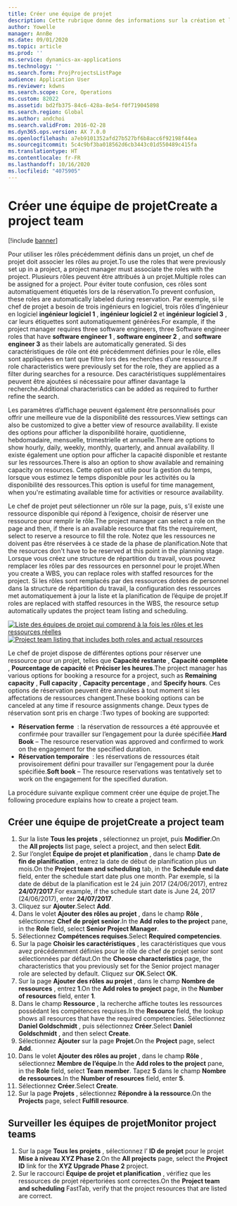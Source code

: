```yaml
---
title: Créer une équipe de projet
description: Cette rubrique donne des informations sur la création et la gestion d'équipes de projet.
author: Yowelle
manager: AnnBe
ms.date: 09/01/2020
ms.topic: article
ms.prod: ''
ms.service: dynamics-ax-applications
ms.technology: ''
ms.search.form: ProjProjectsListPage
audience: Application User
ms.reviewer: kdwns
ms.search.scope: Core, Operations
ms.custom: 82022
ms.assetid: bd2fb375-84c6-428a-8e54-f0f719045898
ms.search.region: Global
ms.author: andchoi
ms.search.validFrom: 2016-02-28
ms.dyn365.ops.version: AX 7.0.0
ms.openlocfilehash: a7eb9101352afd27b527bf6b8acc6f92198f44ea
ms.sourcegitcommit: 5c4c9bf3ba018562d6cb3443c01d550489c415fa
ms.translationtype: HT
ms.contentlocale: fr-FR
ms.lasthandoff: 10/16/2020
ms.locfileid: "4075905"
---
```

# <a name="create-a-project-team"></a><span data-ttu-id="a5a19-103">Créer une équipe de projet</span><span class="sxs-lookup"><span data-stu-id="a5a19-103">Create a project team</span></span>

[!include [banner](../includes/banner.md)]

<span data-ttu-id="a5a19-104">Pour utiliser les rôles précédemment définis dans un projet, un chef de projet doit associer les rôles au projet.</span><span class="sxs-lookup"><span data-stu-id="a5a19-104">To use the roles that were previously set up in a project, a project manager must associate the roles with the project.</span></span> <span data-ttu-id="a5a19-105">Plusieurs rôles peuvent être attribués à un projet.</span><span class="sxs-lookup"><span data-stu-id="a5a19-105">Multiple roles can be assigned for a project.</span></span> <span data-ttu-id="a5a19-106">Pour éviter toute confusion, ces rôles sont automatiquement étiquetés lors de la réservation.</span><span class="sxs-lookup"><span data-stu-id="a5a19-106">To prevent confusion, these roles are automatically labeled during reservation.</span></span> <span data-ttu-id="a5a19-107">Par exemple, si le chef de projet a besoin de trois ingénieurs en logiciel, trois rôles d’ingénieur en logiciel **ingénieur logiciel 1** , **ingénieur logiciel 2** et **ingénieur logiciel 3** , car leurs étiquettes sont automatiquement générées.</span><span class="sxs-lookup"><span data-stu-id="a5a19-107">For example, if the project manager requires three software engineers, three Software engineer roles that have **software engineer 1** , **software engineer 2** , and **software engineer 3** as their labels are automatically generated.</span></span> <span data-ttu-id="a5a19-108">Si des caractéristiques de rôle ont été précédemment définies pour le rôle, elles sont appliquées en tant que filtre lors des recherches d’une ressource.</span><span class="sxs-lookup"><span data-stu-id="a5a19-108">If role characteristics were previously set for the role, they are applied as a filter during searches for a resource.</span></span> <span data-ttu-id="a5a19-109">Des caractéristiques supplémentaires peuvent être ajoutées si nécessaire pour affiner davantage la recherche.</span><span class="sxs-lookup"><span data-stu-id="a5a19-109">Additional characteristics can be added as required to further refine the search.</span></span>

<span data-ttu-id="a5a19-110">Les paramètres d’affichage peuvent également être personnalisés pour offrir une meilleure vue de la disponibilité des ressources.</span><span class="sxs-lookup"><span data-stu-id="a5a19-110">View settings can also be customized to give a better view of resource availability.</span></span> <span data-ttu-id="a5a19-111">Il existe des options pour afficher la disponibilité horaire, quotidienne, hebdomadaire, mensuelle, trimestrielle et annuelle.</span><span class="sxs-lookup"><span data-stu-id="a5a19-111">There are options to show hourly, daily, weekly, monthly, quarterly, and annual availability.</span></span> <span data-ttu-id="a5a19-112">Il existe également une option pour afficher la capacité disponible et restante sur les ressources.</span><span class="sxs-lookup"><span data-stu-id="a5a19-112">There is also an option to show available and remaining capacity on resources.</span></span> <span data-ttu-id="a5a19-113">Cette option est utile pour la gestion du temps, lorsque vous estimez le temps disponible pour les activités ou la disponibilité des ressources.</span><span class="sxs-lookup"><span data-stu-id="a5a19-113">This option is useful for time management, when you're estimating available time for activities or resource availability.</span></span>

<span data-ttu-id="a5a19-114">Le chef de projet peut sélectionner un rôle sur la page, puis, s’il existe une ressource disponible qui répond à l’exigence, choisir de réserver une ressource pour remplir le rôle.</span><span class="sxs-lookup"><span data-stu-id="a5a19-114">The project manager can select a role on the page and then, if there is an available resource that fits the requirement, select to reserve a resource to fill the role.</span></span> <span data-ttu-id="a5a19-115">Notez que les ressources ne doivent pas être réservées à ce stade de la phase de planification.</span><span class="sxs-lookup"><span data-stu-id="a5a19-115">Note that the resources don't have to be reserved at this point in the planning stage.</span></span> <span data-ttu-id="a5a19-116">Lorsque vous créez une structure de répartition du travail, vous pouvez remplacer les rôles par des ressources en personnel pour le projet.</span><span class="sxs-lookup"><span data-stu-id="a5a19-116">When you create a WBS, you can replace roles with staffed resources for the project.</span></span> <span data-ttu-id="a5a19-117">Si les rôles sont remplacés par des ressources dotées de personnel dans la structure de répartition du travail, la configuration des ressources met automatiquement à jour la liste et la planification de l’équipe de projet.</span><span class="sxs-lookup"><span data-stu-id="a5a19-117">If roles are replaced with staffed resources in the WBS, the resource setup automatically updates the project team listing and scheduling.</span></span>

<span data-ttu-id="a5a19-118">[![Liste des équipes de projet qui comprend à la fois les rôles et les ressources réelles](./media/projectresourcing03-1024x368.jpg)](./media/projectresourcing03.jpg)</span><span class="sxs-lookup"><span data-stu-id="a5a19-118">[![Project team listing that includes both roles and actual resources](./media/projectresourcing03-1024x368.jpg)](./media/projectresourcing03.jpg)</span></span> 

<span data-ttu-id="a5a19-119">Le chef de projet dispose de différentes options pour réserver une ressource pour un projet, telles que **Capacité restante** , **Capacité complète** , **Pourcentage de capacité** et **Préciser les heures**.</span><span class="sxs-lookup"><span data-stu-id="a5a19-119">The project manager has various options for booking a resource for a project, such as **Remaining capacity** , **Full capacity** , **Capacity percentage** , and **Specify hours**.</span></span> <span data-ttu-id="a5a19-120">Ces options de réservation peuvent être annulées à tout moment si les affectations de ressources changent.</span><span class="sxs-lookup"><span data-stu-id="a5a19-120">These booking options can be canceled at any time if resource assignments change.</span></span> <span data-ttu-id="a5a19-121">Deux types de réservation sont pris en charge :</span><span class="sxs-lookup"><span data-stu-id="a5a19-121">Two types of booking are supported:</span></span>

- <span data-ttu-id="a5a19-122">**Réservation ferme**  : la réservation de ressources a été approuvée et confirmée pour travailler sur l’engagement pour la durée spécifiée.</span><span class="sxs-lookup"><span data-stu-id="a5a19-122">**Hard Book** – The resource reservation was approved and confirmed to work on the engagement for the specified duration.</span></span>
- <span data-ttu-id="a5a19-123">**Réservation temporaire**  : les réservations de ressources était provisoirement défini pour travailler sur l’engagement pour la durée spécifiée.</span><span class="sxs-lookup"><span data-stu-id="a5a19-123">**Soft book** – The resource reservations was tentatively set to work on the engagement for the specified duration.</span></span>

<span data-ttu-id="a5a19-124">La procédure suivante explique comment créer une équipe de projet.</span><span class="sxs-lookup"><span data-stu-id="a5a19-124">The following procedure explains how to create a project team.</span></span>

## <a name="create-a-project-team"></a><span data-ttu-id="a5a19-125">Créer une équipe de projet</span><span class="sxs-lookup"><span data-stu-id="a5a19-125">Create a project team</span></span>

1. <span data-ttu-id="a5a19-126">Sur la liste **Tous les projets** , sélectionnez un projet, puis **Modifier**.</span><span class="sxs-lookup"><span data-stu-id="a5a19-126">On the **All projects** list page, select a project, and then select **Edit**.</span></span>
2. <span data-ttu-id="a5a19-127">Sur l’onglet **Équipe de projet et planification** , dans le champ **Date de fin de planification** , entrez la date de début de planification plus un mois.</span><span class="sxs-lookup"><span data-stu-id="a5a19-127">On the **Project team and scheduling** tab, in the **Schedule end date** field, enter the schedule start date plus one month.</span></span> <span data-ttu-id="a5a19-128">Par exemple, si la date de début de la planification est le 24 juin 2017 (24/06/2017), entrez **24/07/2017**.</span><span class="sxs-lookup"><span data-stu-id="a5a19-128">For example, if the schedule start date is June 24, 2017 (24/06/2017), enter **24/07/2017**.</span></span>
3. <span data-ttu-id="a5a19-129">Cliquez sur **Ajouter**.</span><span class="sxs-lookup"><span data-stu-id="a5a19-129">Select **Add**.</span></span>
4. <span data-ttu-id="a5a19-130">Dans le volet **Ajouter des rôles au projet** , dans le champ **Rôle** , sélectionnez **Chef de projet senior**.</span><span class="sxs-lookup"><span data-stu-id="a5a19-130">In the **Add roles to the project** pane, in the **Role** field, select **Senior Project Manager**.</span></span>
5. <span data-ttu-id="a5a19-131">Sélectionnez **Compétences requises**.</span><span class="sxs-lookup"><span data-stu-id="a5a19-131">Select **Required competencies**.</span></span>
6. <span data-ttu-id="a5a19-132">Sur la page **Choisir les caractéristiques** , les caractéristiques que vous avez précédemment définies pour le rôle de chef de projet senior sont sélectionnées par défaut.</span><span class="sxs-lookup"><span data-stu-id="a5a19-132">On the **Choose characteristics** page, the characteristics that you previously set for the Senior project manager role are selected by default.</span></span> <span data-ttu-id="a5a19-133">Cliquez sur **OK**.</span><span class="sxs-lookup"><span data-stu-id="a5a19-133">Select **OK**.</span></span>
7. <span data-ttu-id="a5a19-134">Sur la page **Ajouter des rôles au projet** , dans le champ **Nombre de ressources** , entrez **1**.</span><span class="sxs-lookup"><span data-stu-id="a5a19-134">On the **Add roles to project** page, in the **Number of resources** field, enter **1**.</span></span>
8. <span data-ttu-id="a5a19-135">Dans le champ **Ressource** , la recherche affiche toutes les ressources possédant les compétences requises.</span><span class="sxs-lookup"><span data-stu-id="a5a19-135">In the **Resource** field, the lookup shows all resources that have the required competencies.</span></span> <span data-ttu-id="a5a19-136">Sélectionnez **Daniel Goldschmidt** , puis sélectionnez **Créer**.</span><span class="sxs-lookup"><span data-stu-id="a5a19-136">Select **Daniel Goldschmidt** , and then select **Create**.</span></span>
9. <span data-ttu-id="a5a19-137">Sélectionnez **Ajouter** sur la page **Projet**.</span><span class="sxs-lookup"><span data-stu-id="a5a19-137">On the **Project** page, select **Add**.</span></span>
10. <span data-ttu-id="a5a19-138">Dans le volet **Ajouter des rôles au projet** , dans le champ **Rôle** , sélectionnez **Membre de l’équipe**.</span><span class="sxs-lookup"><span data-stu-id="a5a19-138">In the **Add roles to the project** pane, in the **Role** field, select **Team member**.</span></span> <span data-ttu-id="a5a19-139">Tapez **5** dans le champ **Nombre de ressources**.</span><span class="sxs-lookup"><span data-stu-id="a5a19-139">In the **Number of resources** field, enter **5**.</span></span>
11. <span data-ttu-id="a5a19-140">Sélectionnez **Créer**.</span><span class="sxs-lookup"><span data-stu-id="a5a19-140">Select **Create**.</span></span>
12. <span data-ttu-id="a5a19-141">Sur la page **Projets** , sélectionnez **Répondre à la ressource**.</span><span class="sxs-lookup"><span data-stu-id="a5a19-141">On the **Projects** page, select **Fulfill resource**.</span></span>

## <a name="monitor-project-teams"></a><span data-ttu-id="a5a19-142">Surveiller les équipes de projet</span><span class="sxs-lookup"><span data-stu-id="a5a19-142">Monitor project teams</span></span>
1. <span data-ttu-id="a5a19-143">Sur la page **Tous les projets** , sélectionnez l’ **ID de projet** pour le projet **Mise à niveau XYZ Phase 2**.</span><span class="sxs-lookup"><span data-stu-id="a5a19-143">On the **All projects** page, select the **Project ID** link for the **XYZ Upgrade Phase 2** project.</span></span>
2. <span data-ttu-id="a5a19-144">Sur le raccourci **Équipe de projet et planification** , vérifiez que les ressources de projet répertoriées sont correctes.</span><span class="sxs-lookup"><span data-stu-id="a5a19-144">On the **Project team and scheduling** FastTab, verify that the project resources that are listed are correct.</span></span>
